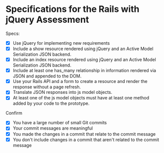 # Specifications for the Rails with jQuery Assessment

Specs:
- [x] Use jQuery for implementing new requirements
- [X] Include a show resource rendered using jQuery and an Active Model Serialization JSON backend.
- [X] Include an index resource rendered using jQuery and an Active Model Serialization JSON backend.
- [x] Include at least one has_many relationship in information rendered via JSON and appended to the DOM.
- [x] Use your Rails API and a form to create a resource and render the response without a page refresh.
- [x] Translate JSON responses into js model objects.
- [x] At least one of the js model objects must have at least one method added by your code to the prototype.

Confirm
- [X] You have a large number of small Git commits
- [X] Your commit messages are meaningful
- [X] You made the changes in a commit that relate to the commit message
- [X] You don't include changes in a commit that aren't related to the commit message

